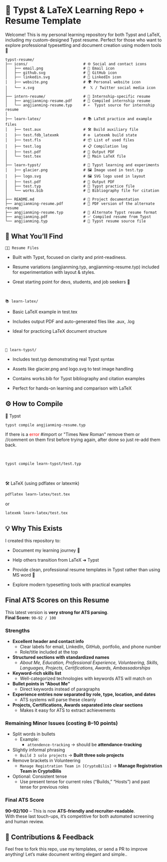 # 📄 Typst & LaTeX Learning Repo + Resume Template
Welcome! This is my personal learning repository for both Typst and LaTeX, including my custom-designed Typst resume. Perfect for those who want to explore professional typesetting and document creation using modern tools 🚀

```plaintext
typst-resume/
├── icons/                         # 🌐 Social and contact icons
│   ├── email.png                  # 📧 Email icon
│   ├── github.svg                 # 🐙 GitHub icon
│   ├── linkedin.svg               # 💼 LinkedIn icon
│   ├── website.png                # 🌍 Personal website icon
│   └── x.svg                      #  𝕏 / Twitter social media icon
│
├── intern-resume/                 # 📄 Internship-specific resume
│   ├── angjianming-resume.pdf     # 📄 Compiled internship resume
│   └── angjianming-resume.typ     # ✍️  Typst source for internship resume
│
├── learn-latex/                   # 📚 LaTeX practice and example files
│   ├── test.aux                   # 🛠 Build auxiliary file
│   ├── test.fdb_latexmk           # ⚙️  Latexmk build state
│   ├── test.fls                   # 📦 List of used files
│   ├── test.log                   # 📋 Compilation log
│   ├── test.pdf                   # 📄 Output PDF
│   └── test.tex                   # 📜 Main LaTeX file
│
├── learn-typst/                   # 📘 Typst learning and experiments
│   ├── glacier.png                # 🖼 Image used in test.typ
│   ├── logo.svg                   # 🖼 SVG logo used in layout
│   ├── test.pdf                   # 📄 Output PDF
│   ├── test.typ                   # 🧪 Typst practice file
│   └── works.bib                  # 🔖 Bibliography file for citation
│
├── README.md                      # 📘 Project documentation
├── angjianming-resume.pdf         # 📄 PDF version of the alternate resume
├── angjianming-resume.typ         # 📝 Alternate Typst resume format
├── angjianming.pdf                # ✅ Compiled resume from Typst
└── angjianming.typ                # 📄 Typst resume source file

```


## 🧾 What You’ll Find
`🧑‍💼 Resume Files` <br>
- Built with Typst, focused on clarity and print-readiness.

- Resume variations (angjianming.typ, angjianming-resume.typ) included for experimentation with layout & styles.

- Great starting point for devs, students, and job seekers 🎯

<br>

`📚 learn-latex/`
- Basic LaTeX example in test.tex

- Includes output PDF and auto-generated files like .aux, .log

- Ideal for practicing LaTeX document structure

<br>

`📘 learn-typst/`
- Includes test.typ demonstrating real Typst syntax

- Assets like glacier.png and logo.svg to test image handling

- Contains works.bib for Typst bibliography and citation examples

- Perfect for hands-on learning and comparison with LaTeX


## ⚙️ How to Compile
🔧 Typst
```bash
typst compile angjianming-resume.typ
```
If there is a <span style="color: red;">error</span> #import or "Times New Roman" remove them or //comment on them first before trying again, after done so just re-add them back.

<br>

```bash
typst compile learn-typst/test.typ
```
<br>

🛠 LaTeX (using pdflatex or latexmk)
```bash
pdflatex learn-latex/test.tex
```
or

```bash
latexmk learn-latex/test.tex
```

## 💡 Why This Exists
I created this repository to:

- Document my learning journey 📓

- Help others transition from LaTeX ➜ Typst

- Provide clean, professional resume templates in Typst rather than using MS word 🤮

- Explore modern typesetting tools with practical examples

## Final ATS Scores on this Resume

This latest version is **very strong for ATS parsing**.  
**Final Score:** `90–92 / 100`

### Strengths
- **Excellent header and contact info**  
  - Clear labels for email, LinkedIn, GitHub, portfolio, and phone number  
  - Role/title included at the top
- **Structured sections with standardized names**  
  - *About Me, Education, Professional Experience, Volunteering, Skills, Languages, Projects, Certifications, Awards, Ambassadorships*
- **Keyword-rich skills list**  
  - Well-categorized technologies with keywords ATS will match on
- **Bullet points in “About Me”**  
  - Direct keywords instead of paragraphs
- **Experience entries now separated by role, type, location, and dates**  
  - ATS systems will parse these cleanly
- **Projects, Certifications, Awards separated into clear sections**  
  - Makes it easy for ATS to extract achievements

### Remaining Minor Issues (costing 8–10 points)
- Split words in bullets  
  - Example:  
    - `attendence-tracking` → should be **attendance-tracking**  
- Slightly informal phrasing  
  - `Build 3 solo projects` → **Built three solo projects**  
- Remove brackets in Volunteering  
  - `Manage Registration Team in [CryptoBilis]` → **Manage Registration Team in CryptoBilis**  
- Optional: Consistent tense  
  - Use present tense for current roles (“Builds,” “Hosts”) and past tense for previous roles

### Final ATS Score
**90–92/100** – This is now **ATS-friendly and recruiter-readable**.  
With these last touch-ups, it’s competitive for both automated screening and human review.


## 🙌 Contributions & Feedback
Feel free to fork this repo, use my templates, or send a PR to improve anything!
Let’s make document writing elegant and simple..

